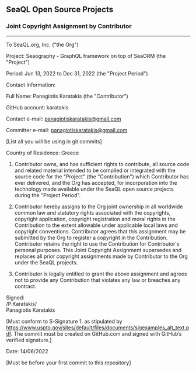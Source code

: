 ## SeaQL Open Source Projects
### Joint Copyright Assignment by Contributor

-----

To SeaQL.org, Inc. ("the Org")

Project: Seaography - GraphQL framework on top of SeaORM (the "Project")

Period: Jun 13, 2022 to Dec 31, 2022 (the "Project Period")

Contact Information:

Full Name: Panagiotis Karatakis (the "Contributor")

GitHub account: karatakis

Contact e-mail: panagiotiskaratakis@gmail.com

Committer e-mail: panagiotiskaratakis@gmail.com

[List all you will be using in git commits]

Country of Residence: Greece

1. Contributor owns, and has sufficient rights to contribute, all source code and related material intended to be compiled or integrated with the source code for the "Project" (the "Contribution") which Contributor has ever delivered, and the Org has accepted, for incorporation into the technology made available under the SeaQL open source projects during the "Project Period".

2. Contributor hereby assigns to the Org joint ownership in all worldwide common law and statutory rights associated with the copyrights, copyright application, copyright registration and moral rights in the Contribution to the extent allowable under applicable local laws and copyright conventions. Contributor agrees that this assignment may be submitted by the Org to register a copyright in the Contribution. Contributor retains the right to use the Contribution for Contributor's personal purposes. This Joint Copyright Assignment supersedes and replaces all prior copyright assignments made by Contributor to the Org under the SeaQL projects.

3. Contributor is legally entitled to grant the above assignment and agrees not to provide any Contribution that violates any law or breaches any contract.

Signed:\
/P.Karatakis/\
Panagiotis Karatakis

[Must conform to S-Signature 1. as stipulated by https://www.uspto.gov/sites/default/files/documents/sigexamples_alt_text.pdf. The commit must be created on GitHub.com and signed with GitHub’s verified signature.]

Date: 14/06/2022

[Must be before your first commit to this repository]
